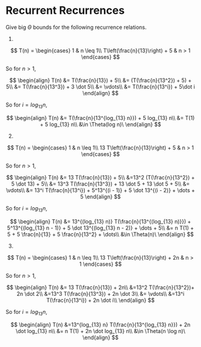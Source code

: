 # Recurrent Recurrences

Give big $\Theta$ bounds for the following recurrence relations.

1.
$$ T(n) =
    \begin{cases}
        1 & n \leq 1\\
        T\left(\frac{n}{13}\right) + 5 & n > 1
    \end{cases}
$$

So for $n > 1$,

$$
\begin{align}
T(n) &= T(\frac{n}{13}) + 5\\
&= (T(\frac{n}{13^2}) + 5) + 5\\
&= T(\frac{n}{13^3}) + 3 \dot 5\\
&= \vdots\\
&= T(\frac{n}{13^i}) + 5\dot i
\end{align} 
$$

So for $i = log_{13} n$,

$$
\begin{align}
T(n) &= T(\frac{n}{13^{log_{13} n}}) + 5 log_{13} n\\
&= T(1) + 5 log_{13} n\\
&\in \Theta(log n)\
\end{align}
$$

2.
$$ T(n) =
    \begin{cases}
        1 & n \leq 1\\
        13 T\left(\frac{n}{13}\right) + 5 & n > 1
    \end{cases}
$$

So for $n > 1$,

$$
\begin{align}
T(n) &= 13 T(\frac{n}{13}) + 5\\
&=13^2 (T(\frac{n}{13^2}) + 5 \dot 13) + 5\\
&= 13^3 T(\frac{n}{13^3}) + 13 \dot 5 + 13 \dot 5 + 5\\
&= \vdots\\
&= 13^i T(\frac{n}{13^i}) + 5^13^{(i - 1)} + 5  \dot  13^{(i - 2)} + \dots + 5
\end{align} 
$$

So for $i = log_{13} n$,

$$
\begin{align}
T(n) &= 13^{(log_{13} n)} T(\frac{n}{13^{(log_{13} n)}}) + 5^13^{(log_{13} n - 1)} + 5  \dot  13^{(log_{13} n - 2)} + \dots + 5\\
&= n T(1) + 5 + 5 \frac{n}{13} + 5 \frac{n}{13^2} + \dots\\
&\in \Theta(n)\
\end{align}
$$

3.
$$ T(n) =
    \begin{cases}
        1 & n \leq 1\\
        13 T\left(\frac{n}{13}\right) + 2n & n > 1
    \end{cases}
$$

So for $n > 1$,

$$
\begin{align}
T(n) &= 13 T(\frac{n}{13}) + 2n\\
&=13^2 T(\frac{n}{13^2})+ 2n \dot 2\\
&=13^3 T(\frac{n}{13^3}) + 2n \dot 3\\
&= \vdots\\
&=13^i T(\frac{n}{13^i}) + 2n \dot i\\
\end{align} 
$$

So for $i = log_{13} n$,

$$
\begin{align}
T(n) &=13^{log_{13} n} T(\frac{n}{13^{log_{13} n}}) + 2n \dot log_{13} n\\
&= n T(1) + 2n \dot log_{13} n\\
&\in \Theta(n \log n)\
\end{align}
$$
